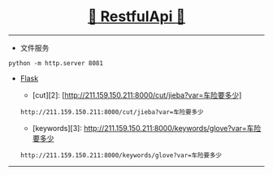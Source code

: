 [<h1 align = "center">:rocket: RestfulApi :facepunch:</h1>][0]

---
- 文件服务

`python -m http.server 8081`

- [Flask][1]

  - [cut][2]: [http://211.159.150.211:8000/cut/jieba?var=车险要多少]
  
  `http://211.159.150.211:8000/cut/jieba?var=车险要多少`
  
  - [keywords][3]: http://211.159.150.211:8000/keywords/glove?var=车险要多少
  
  `http://211.159.150.211:8000/keywords/glove?var=车险要多少`



---
[0]: https://mp.weixin.qq.com/s/2ZKDNF-FrMZe7L-vAtwhZw
[1]: https://github.com/Jie-Yuan/MyTools/blob/master/8_RestfulApi/FlaskDemo.md
